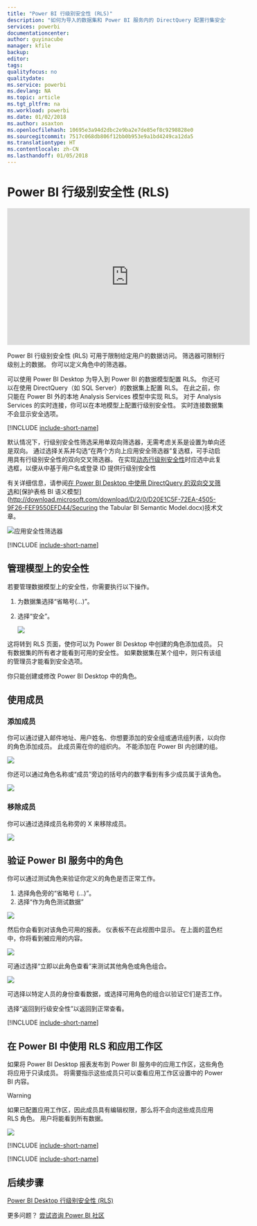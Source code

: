 ```yaml
---
title: "Power BI 行级别安全性 (RLS)"
description: "如何为导入的数据集和 Power BI 服务内的 DirectQuery 配置行集安全性。"
services: powerbi
documentationcenter: 
author: guyinacube
manager: kfile
backup: 
editor: 
tags: 
qualityfocus: no
qualitydate: 
ms.service: powerbi
ms.devlang: NA
ms.topic: article
ms.tgt_pltfrm: na
ms.workload: powerbi
ms.date: 01/02/2018
ms.author: asaxton
ms.openlocfilehash: 10695e3a94d2dbc2e9ba2e7de85ef8c9298828e0
ms.sourcegitcommit: 7517c068db806f12bb0b953e9a1bd4249ca12da5
ms.translationtype: HT
ms.contentlocale: zh-CN
ms.lasthandoff: 01/05/2018
---
```

# <a name="row-level-security-rls-with-power-bi"></a>Power BI 行级别安全性 (RLS)
<iframe width="560" height="315" src="https://www.youtube.com/embed/67fK0GoVQ80?showinfo=0" frameborder="0" allowfullscreen></iframe>

Power BI 行级别安全性 (RLS) 可用于限制给定用户的数据访问。 筛选器可限制行级别上的数据。 你可以定义角色中的筛选器。

可以使用 Power BI Desktop 为导入到 Power BI 的数据模型配置 RLS。 你还可以在使用 DirectQuery（如 SQL Server）的数据集上配置 RLS。 在此之前，你只能在 Power BI 外的本地 Analysis Services 模型中实现 RLS。 对于 Analysis Services 的实时连接，你可以在本地模型上配置行级别安全性。 实时连接数据集不会显示安全选项。

[!INCLUDE [include-short-name](./includes/rls-desktop-define-roles.md)]

默认情况下，行级别安全性筛选采用单双向筛选器，无需考虑关系是设置为单向还是双向。 通过选择关系并勾选“在两个方向上应用安全筛选器”复选框，可手动启用具有行级别安全性的双向交叉筛选器。 在实现[动态行级别安全性](https://docs.microsoft.com/en-us/sql/analysis-services/supplemental-lesson-implement-dynamic-security-by-using-row-filters)时应选中此复选框，以便从中基于用户名或登录 ID 提供行级别安全性 

有关详细信息，请参阅[在 Power BI Desktop 中使用 DirectQuery 的双向交叉筛选](desktop-bidirectional-filtering.md)和[保护表格 BI 语义模型](http://download.microsoft.com/download/D/2/0/D20E1C5F-72EA-4505-9F26-FEF9550EFD44/Securing the Tabular BI Semantic Model.docx)技术文章。

![应用安全性筛选器](media/service-admin-rls/rls-apply-security-filter.png)


[!INCLUDE [include-short-name](./includes/rls-desktop-view-as-roles.md)]

## <a name="manage-security-on-your-model"></a>管理模型上的安全性
若要管理数据模型上的安全性，你需要执行以下操作。

1. 为数据集选择“省略号(...)”。
2. 选择“安全”。
   
   ![](media/service-admin-rls/rls-security.png)

这将转到 RLS 页面，使你可以为 Power BI Desktop 中创建的角色添加成员。 只有数据集的所有者才能看到可用的安全性。 如果数据集在某个组中，则只有该组的管理员才能看到安全选项。 

你只能创建或修改 Power BI Desktop 中的角色。

## <a name="working-with-members"></a>使用成员
### <a name="add-members"></a>添加成员
你可以通过键入邮件地址、用户姓名、你想要添加的安全组或通讯组列表，以向你的角色添加成员。 此成员需在你的组织内。 不能添加在 Power BI 内创建的组。

![](media/service-admin-rls/rls-add-member.png)

你还可以通过角色名称或“成员”旁边的括号内的数字看到有多少成员属于该角色。

![](media/service-admin-rls/rls-member-count.png)

### <a name="remove-members"></a>移除成员
你可以通过选择成员名称旁的 X 来移除成员。 

![](media/service-admin-rls/rls-remove-member.png)

## <a name="validating-the-role-within-the-power-bi-service"></a>验证 Power BI 服务中的角色
你可以通过测试角色来验证你定义的角色是否正常工作。 

1. 选择角色旁的“省略号 (...)”。
2. 选择“作为角色测试数据”

![](media/service-admin-rls/rls-test-role.png)

然后你会看到对该角色可用的报表。 仪表板不在此视图中显示。 在上面的蓝色栏中，你将看到被应用的内容。

![](media/service-admin-rls/rls-test-role2.png)

可通过选择“立即以此角色查看”来测试其他角色或角色组合。

![](media/service-admin-rls/rls-test-role3.png)

可选择以特定人员的身份查看数据，或选择可用角色的组合以验证它们是否工作。 

选择“返回到行级安全性”以返回到正常查看。

[!INCLUDE [include-short-name](./includes/rls-usernames.md)]

## <a name="using-rls-with-app-workspaces-in-power-bi"></a>在 Power BI 中使用 RLS 和应用工作区
如果将 Power BI Desktop 报表发布到 Power BI 服务中的应用工作区，这些角色将应用于只读成员。 将需要指示这些成员只可以查看应用工作区设置中的 Power BI 内容。

> [!WARNING]
> 如果已配置应用工作区，因此成员具有编辑权限，那么将不会向这些成员应用 RLS 角色。 用户将能看到所有数据。
> 
> 

![](media/service-admin-rls/rls-group-settings.png)

[!INCLUDE [include-short-name](./includes/rls-limitations.md)]

[!INCLUDE [include-short-name](./includes/rls-faq.md)]

## <a name="next-steps"></a>后续步骤
[Power BI Desktop 行级别安全性 (RLS)](desktop-rls.md)  

更多问题？ [尝试咨询 Power BI 社区](http://community.powerbi.com/)

